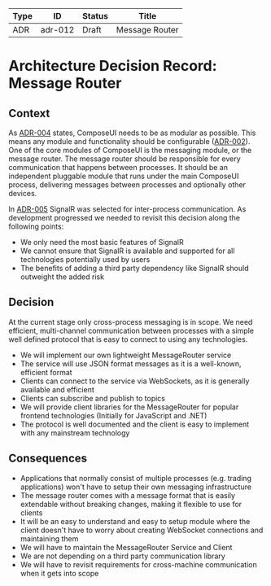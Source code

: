 <!-- Morgan Stanley makes this available to you under the Apache License, Version 2.0 (the "License"). You may obtain a copy of the License at http://www.apache.org/licenses/LICENSE-2.0. See the NOTICE file distributed with this work for additional information regarding copyright ownership. Unless required by applicable law or agreed to in writing, software distributed under the License is distributed on an "AS IS" BASIS, WITHOUT WARRANTIES OR CONDITIONS OF ANY KIND, either express or implied. See the License for the specific language governing permissions and limitations under the License. -->

| Type          | ID            | Status        | Title          |
| ------------- | ------------- | ------------- | -------------- |
| ADR           | adr-012       | Draft         | Message Router |


# Architecture Decision Record: Message Router

## Context

As [ADR-004](adr-004-module-loading.md) states, ComposeUI needs to be as modular as possible.
This means any module and functionality should be configurable ([ADR-002](adr-002-configuration.md)).
One of the core modules of ComposeUI is the messaging module, or the message router. The message router
should be responsible for every communication that happens between processes.
It should be an independent pluggable module that runs under the main ComposeUI process, delivering
messages between processes and optionally other devices.

In [ADR-005](adr-005-messaging.md) SignalR was selected for inter-process communication. As development progressed we needed to revisit this decision along the following points:
 - We only need the most basic features of SignalR
 - We cannot ensure that SignalR is available and supported for all technologies potentially used by users
 - The benefits of adding a third party dependency like SignalR should outweight the added risk

## Decision

At the current stage only cross-process messaging is in scope. We need efficient, multi-channel communication between processes with a simple well defined protocol that is easy to connect to using any technologies.

 - We will implement our own lightweight MessageRouter service
 - The service will use JSON format messages as it is a well-known, efficient format
 - Clients can connect to the service via WebSockets, as it is generally available and efficient
 - Clients can subscribe and publish to topics
 - We will provide client libraries for the MessageRouter for popular frontend technologies (Initially for JavaScript and .NET)
 - The protocol is well documented and the client is easy to implement with any mainstream technology

## Consequences

 - Applications that normally consist of multiple processes (e.g. trading applications) won't have to setup their own
messaging infrastructure
 - The message router comes with a message format that is easily extendable without breaking changes, making it
flexible to use for clients
 - It will be an easy to understand and easy to setup module where the client doesn't have to worry about creating
WebSocket connections and maintaining them
 - We will have to maintain the MessageRouter Service and Client
 - We are not depending on a third party communication library
 - We will have to revisit requirements for cross-machine communication when it gets into scope
